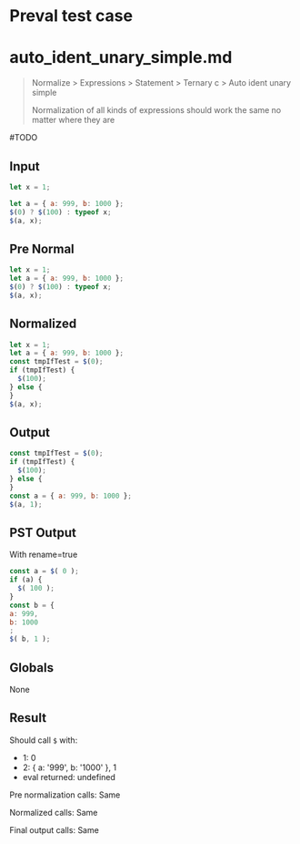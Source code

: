 # Preval test case

# auto_ident_unary_simple.md

> Normalize > Expressions > Statement > Ternary c > Auto ident unary simple
>
> Normalization of all kinds of expressions should work the same no matter where they are

#TODO

## Input

`````js filename=intro
let x = 1;

let a = { a: 999, b: 1000 };
$(0) ? $(100) : typeof x;
$(a, x);
`````

## Pre Normal

`````js filename=intro
let x = 1;
let a = { a: 999, b: 1000 };
$(0) ? $(100) : typeof x;
$(a, x);
`````

## Normalized

`````js filename=intro
let x = 1;
let a = { a: 999, b: 1000 };
const tmpIfTest = $(0);
if (tmpIfTest) {
  $(100);
} else {
}
$(a, x);
`````

## Output

`````js filename=intro
const tmpIfTest = $(0);
if (tmpIfTest) {
  $(100);
} else {
}
const a = { a: 999, b: 1000 };
$(a, 1);
`````

## PST Output

With rename=true

`````js filename=intro
const a = $( 0 );
if (a) {
  $( 100 );
}
const b = {
a: 999,
b: 1000
;
$( b, 1 );
`````

## Globals

None

## Result

Should call `$` with:
 - 1: 0
 - 2: { a: '999', b: '1000' }, 1
 - eval returned: undefined

Pre normalization calls: Same

Normalized calls: Same

Final output calls: Same
